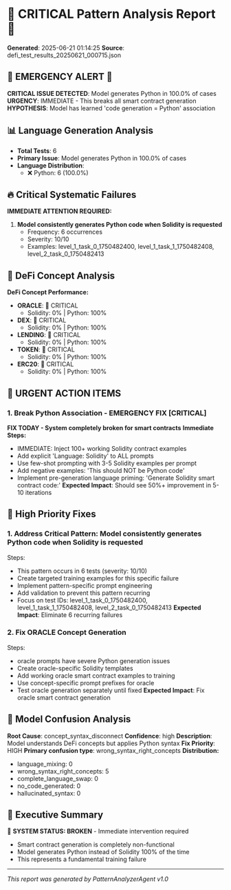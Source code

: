 # 🚨 CRITICAL Pattern Analysis Report 🚨

**Generated**: 2025-06-21 01:14:25
**Source**: defi_test_results_20250621_000715.json

## 🚨 EMERGENCY ALERT 🚨
**CRITICAL ISSUE DETECTED**: Model generates Python in 100.0% of cases
**URGENCY**: IMMEDIATE - This breaks all smart contract generation
**HYPOTHESIS**: Model has learned 'code generation = Python' association

## 📊 Language Generation Analysis
- **Total Tests**: 6
- **Primary Issue**: Model generates Python in 100.0% of cases
- **Language Distribution**:
  - ❌ Python: 6 (100.0%)

## 🔥 Critical Systematic Failures
**IMMEDIATE ATTENTION REQUIRED:**
1. **Model consistently generates Python code when Solidity is requested**
   - Frequency: 6 occurrences
   - Severity: 10/10
   - Examples: level_1_task_0_1750482400, level_1_task_1_1750482408, level_2_task_0_1750482413

## 🏦 DeFi Concept Analysis
**DeFi Concept Performance:**
- **ORACLE**: 🚨 CRITICAL
  - Solidity: 0% | Python: 100%
- **DEX**: 🚨 CRITICAL
  - Solidity: 0% | Python: 100%
- **LENDING**: 🚨 CRITICAL
  - Solidity: 0% | Python: 100%
- **TOKEN**: 🚨 CRITICAL
  - Solidity: 0% | Python: 100%
- **ERC20**: 🚨 CRITICAL
  - Solidity: 0% | Python: 100%

## 🚨 URGENT ACTION ITEMS
### 1. Break Python Association - EMERGENCY FIX [CRITICAL]
**FIX TODAY - System completely broken for smart contracts**
**Immediate Steps:**
- IMMEDIATE: Inject 100+ working Solidity contract examples
- Add explicit 'Language: Solidity' to ALL prompts
- Use few-shot prompting with 3-5 Solidity examples per prompt
- Add negative examples: 'This should NOT be Python code'
- Implement pre-generation language priming: 'Generate Solidity smart contract code:'
**Expected Impact**: Should see 50%+ improvement in 5-10 iterations

## 🔧 High Priority Fixes
### 1. Address Critical Pattern: Model consistently generates Python code when Solidity is requested
Steps:
- This pattern occurs in 6 tests (severity: 10/10)
- Create targeted training examples for this specific failure
- Implement pattern-specific prompt engineering
- Add validation to prevent this pattern recurring
- Focus on test IDs: level_1_task_0_1750482400, level_1_task_1_1750482408, level_2_task_0_1750482413
**Expected Impact**: Eliminate 6 recurring failures

### 2. Fix ORACLE Concept Generation
Steps:
- oracle prompts have severe Python generation issues
- Create oracle-specific Solidity templates
- Add working oracle smart contract examples to training
- Use concept-specific prompt prefixes for oracle
- Test oracle generation separately until fixed
**Expected Impact**: Fix oracle smart contract generation

## 🧠 Model Confusion Analysis
**Root Cause**: concept_syntax_disconnect
**Confidence**: high
**Description**: Model understands DeFi concepts but applies Python syntax
**Fix Priority**: HIGH
**Primary confusion type**: wrong_syntax_right_concepts
**Distribution:**
- language_mixing: 0
- wrong_syntax_right_concepts: 5
- complete_language_swap: 0
- no_code_generated: 0
- hallucinated_syntax: 0

## 📝 Executive Summary
🚨 **SYSTEM STATUS: BROKEN** - Immediate intervention required
- Smart contract generation is completely non-functional
- Model generates Python instead of Solidity 100% of the time
- This represents a fundamental training failure

---
*This report was generated by PatternAnalyzerAgent v1.0*